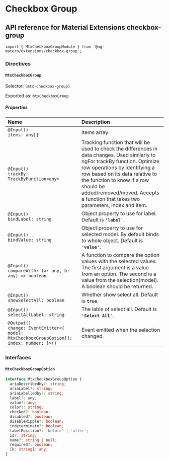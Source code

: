 # Checkbox Group

## API reference for Material Extensions checkbox-group

`import { MtxCheckboxGroupModule } from '@ng-matero/extensions/checkbox-group';`

### Directives

#### `MtxCheckboxGroup`

Selector: `[mtx-checkbox-group]`

Exported as: `mtxCheckboxGroup`

##### Properties

| Name | Description |
| :--- | :--- |
| `@Input()`<br>`items: any[]` | Items array. |
| `@Input()`<br>`trackBy: TrackByFunction<any>` | Tracking function that will be used to check the differences in data changes. Used similarly to ngFor trackBy function. Optimize row operations by identifying a row based on its data relative to the function to know if a row should be added/removed/moved. Accepts a function that takes two parameters, index and item. |
| `@Input()`<br>`bindLabel: string` | Object property to use for label. Default is **`'label'`**. |
| `@Input()`<br>`bindValue: string` | Object property to use for selected model. By default binds to whole object. Default is **`'value'`**. |
| `@Input()`<br>`compareWith: (a: any, b: any) => boolean` | A function to compare the option values with the selected values. The first argument is a value from an option. The second is a value from the selection(model). A boolean should be returned. |
| `@Input()`<br>`showSelectAll: boolean` | Whether show select all. Default is **`true`**. |
| `@Input()`<br>`selectAllLabel: string` | The lable of select all. Default is **`'Select All'`**. |
| `@Output()`<br>`change: EventEmitter<{  model: MtxCheckboxGroupOption[];  index: number; }>()` | Event emitted when the selection changed. |

### Interfaces

#### `MtxCheckboxGroupOption`

```ts
interface MtxCheckboxGroupOption {
  ariaDescribedby?: string;
  ariaLabel?: string;
  ariaLabelledby?: string;
  label?: any;
  value?: any;
  color?: string;
  checked?: boolean;
  disabled?: boolean;
  disableRipple?: boolean;
  indeterminate?: boolean;
  labelPosition?: 'before' | 'after';
  id?: string;
  name?: string | null;
  required?: boolean;
  [k: string]: any;
}
```

